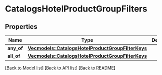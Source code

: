 # CatalogsHotelProductGroupFilters

## Properties
Name | Type | Description | Notes
------------ | ------------- | ------------- | -------------
**any_of** | [**Vec<models::CatalogsHotelProductGroupFilterKeys>**](CatalogsHotelProductGroupFilterKeys.md) |  | 
**all_of** | [**Vec<models::CatalogsHotelProductGroupFilterKeys>**](CatalogsHotelProductGroupFilterKeys.md) |  | 

[[Back to Model list]](../README.md#documentation-for-models) [[Back to API list]](../README.md#documentation-for-api-endpoints) [[Back to README]](../README.md)


